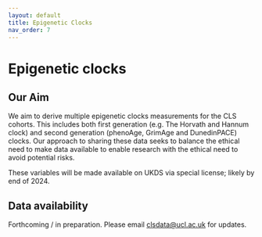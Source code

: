 ```yaml
---
layout: default
title: Epigenetic Clocks
nav_order: 7
---
```


# **Epigenetic clocks** 

## Our Aim

We aim to derive multiple epigenetic clocks measurements for the CLS cohorts. This includes both first generation (e.g. The Horvath and Hannum clock) and second generation (phenoAge, GrimAge and DunedinPACE) clocks. Our approach to sharing these data seeks to balance the ethical need to make data available to enable research with the ethical need to avoid potential risks.

These variables will be made available on UKDS via special license; likely by end of 2024.


## Data availability

Forthcoming / in preparation. Please email clsdata@ucl.ac.uk for updates.
